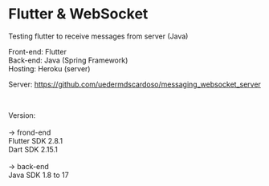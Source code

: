 # Flutter & WebSocket

Testing flutter to receive messages from server (Java)

Front-end: Flutter <br />
Back-end: Java (Spring Framework) <br />
Hosting: Heroku (server)

Server: https://github.com/uedermdscardoso/messaging_websocket_server

<br />

Version:  <br />
<br/>
-> frond-end <br /> 
Flutter SDK 2.8.1 <br />
Dart SDK 2.15.1  <br />
<br />
-> back-end <br />
Java SDK 1.8 to 17

